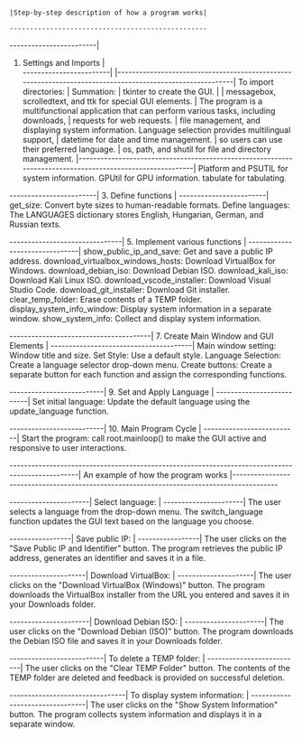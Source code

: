                                                                                                         |Step-by-step description of how a program works|
                                                                                                        -------------------------------------------------
                                                                                                        
------------------------|                                                                                                                                
1. Settings and Imports |                                                                                                                                
------------------------|                                                                                                                              |----------------------------------------------------------------------------------------------------------|
  To import directories:                                                                                                                               | Summation:                                                                                               |
  tkinter to create the GUI.                                                                                                                           |                                                                                                          |
  messagebox, scrolledtext, and ttk for special GUI elements.                                                                                          | The program is a multifunctional application that can perform various tasks, including downloads,        |
  requests for web requests.                                                                                                                           | file management, and displaying system information. Language selection provides multilingual support,    |
  datetime for date and time management.                                                                                                               | so users can use their preferred language.                                                               |
  os, path, and shutil for file and directory management.                                                                                              |----------------------------------------------------------------------------------------------------------|
  Platform and PSUTIL for system information.
  GPUtil for GPU information.
  tabulate for tabulating.

------------------------|
3. Define functions     |
------------------------|
  get_size: Convert byte sizes to human-readable formats.
  Define languages: The LANGUAGES dictionary stores English, Hungarian, German, and Russian texts.
  
-------------------------------|
5. Implement various functions |
-------------------------------|
  show_public_ip_and_save: Get and save a public IP address.
  download_virtualbox_windows_hosts: Download VirtualBox for Windows.
  download_debian_iso: Download Debian ISO.
  download_kali_iso: Download Kali Linux ISO.
  download_vscode_installer: Download Visual Studio Code.
  download_git_installer: Download Git installer.
  clear_temp_folder: Erase contents of a TEMP folder.
  display_system_info_window: Display system information in a separate window.
  show_system_info: Collect and display system information.
  
---------------------------------------|
7. Create Main Window and GUI Elements |
---------------------------------------|
  Main window setting: Window title and size.
  Set Style: Use a default style.
  Language Selection: Create a language selector drop-down menu.
  Create buttons: Create a separate button for each function and assign the corresponding functions.
  
--------------------------|
9. Set and Apply Language |
--------------------------|
  Set initial language: Update the default language using the update_language function.
  
--------------------------|
10. Main Program Cycle    |
--------------------------|
  Start the program: call root.mainloop() to make the GUI active and responsive to user interactions.

  

-------------------------------------------------------------------------------------------------|                    An example of how the program works                    |------------------------------------------------------------------------------------------

----------------------|
Select language:      |
----------------------|
The user selects a language from the drop-down menu. The switch_language function updates the GUI text based on the language you choose.

-----------------|
Save public IP:  |
-----------------|
The user clicks on the "Save Public IP and Identifier" button. The program retrieves the public IP address, generates an identifier and saves it in a file.

---------------------|
Download VirtualBox: |
---------------------|
The user clicks on the "Download VirtualBox (Windows)" button. The program downloads the VirtualBox installer from the URL you entered and saves it in your Downloads folder.

----------------------|
Download Debian ISO:  |
----------------------|
The user clicks on the "Download Debian (ISO)" button. The program downloads the Debian ISO file and saves it in your Downloads folder.

--------------------------|
To delete a TEMP folder:  |
--------------------------|
The user clicks on the "Clear TEMP Folder" button. The contents of the TEMP folder are deleted and feedback is provided on successful deletion.

--------------------------------|
To display system information:  |
--------------------------------|
The user clicks on the "Show System Information" button. The program collects system information and displays it in a separate window.

